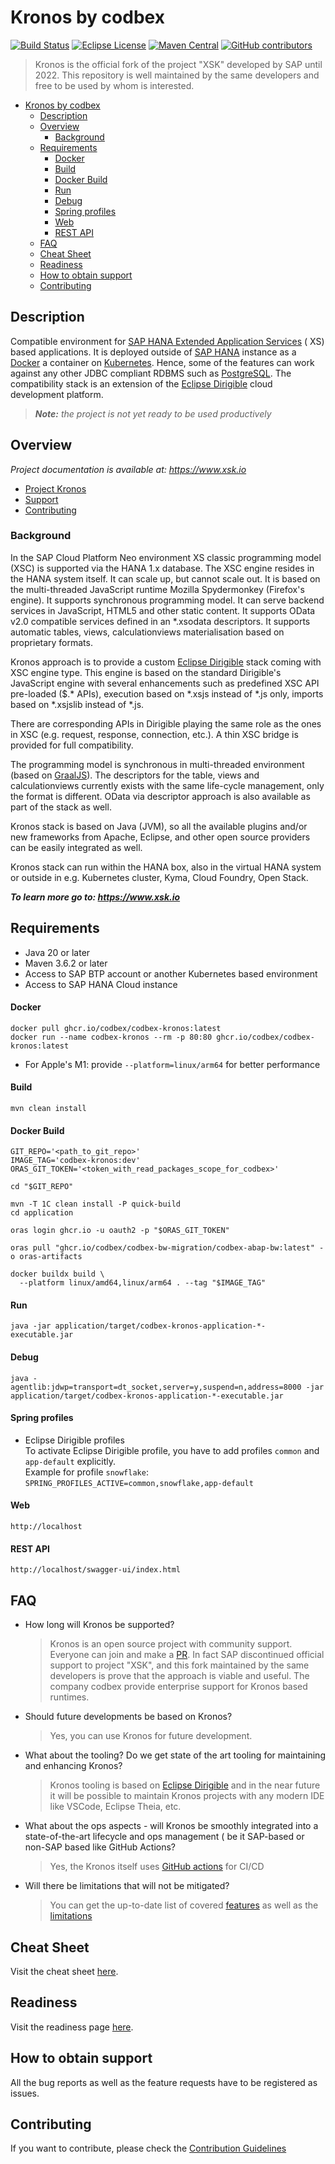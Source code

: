 # Kronos by codbex

[![Build Status](https://github.com/codbex/codbex-kronos/actions/workflows/build.yaml/badge.svg)](https://github.com/codbex/codbex-kronos/actions/workflows/build.yaml)
[![Eclipse License](https://img.shields.io/badge/License-EPL%202.0-brightgreen.svg)](https://github.com/codbex/codbex-kronos/blob/main/LICENSE)
[![Maven Central](https://img.shields.io/maven-central/v/com.codbex.kronos/codbex-kronos-application.svg)](https://central.sonatype.com/namespace/com.codbex.kronos)
[![GitHub contributors](https://img.shields.io/github/contributors/codbex/codbex-kronos.svg)](https://github.com/codbex/codbex-kronos/graphs/contributors)

> Kronos is the official fork of the project "XSK" developed by SAP until 2022. This repository is well maintained by
> the same developers
> and free to be used by whom is interested.

<!-- TOC -->
* [Kronos by codbex](#kronos-by-codbex)
  * [Description](#description)
  * [Overview](#overview)
    * [Background](#background)
  * [Requirements](#requirements)
      * [Docker](#docker)
      * [Build](#build)
      * [Docker Build](#docker-build)
      * [Run](#run)
      * [Debug](#debug)
      * [Spring profiles](#spring-profiles)
      * [Web](#web)
      * [REST API](#rest-api)
  * [FAQ](#faq)
  * [Cheat Sheet](#cheat-sheet)
  * [Readiness](#readiness)
  * [How to obtain support](#how-to-obtain-support)
  * [Contributing](#contributing)
<!-- TOC -->

## Description

Compatible environment
for [SAP HANA Extended Application Services](https://help.sap.com/viewer/52715f71adba4aaeb480d946c742d1f6/2.0.03/en-US/a6c0749255d84a81a154a7fc87dd33ce.html) (
XS) based applications. It is deployed outside
of [SAP HANA](https://www.sap.com/products/hana.html?btp=991d50bf-fa15-4979-ac4b-b280b0eb951f) instance as
a [Docker](https://www.docker.com/) a container on [Kubernetes](https://kubernetes.io/). Hence, some of the features can
work against any
other JDBC compliant RDBMS such as [PostgreSQL](https://www.postgresql.org/). The compatibility stack is an extension of
the [Eclipse Dirigible](https://github.com/eclipse/dirigible) cloud development platform.

> _**Note:** the project is not yet ready to be used productively_

## Overview

_Project documentation is available at: https://www.xsk.io_

- [Project Kronos](#background)
- [Support](#how-to-obtain-support)
- [Contributing](#contributing)

### Background

In the SAP Cloud Platform Neo environment XS classic programming model (XSC) is supported via the HANA 1.x database. The
XSC engine resides
in the HANA system itself. It can scale up, but cannot scale out. It is based on the multi-threaded JavaScript runtime
Mozilla
Spydermonkey (Firefox's engine). It supports synchronous programming model. It can serve backend services in JavaScript,
HTML5 and other
static content. It supports OData v2.0 compatible services defined in an \*.xsodata descriptors. It supports automatic
tables, views,
calculationviews materialisation based on proprietary formats.

Kronos approach is to provide a custom [Eclipse Dirigible](https://www.dirigible.io/) stack coming with XSC engine type.
This engine is
based on the standard Dirigible's JavaScript engine with several enhancements such as predefined XSC API pre-loaded ($.*
APIs), execution
based on \*.xsjs instead of \*.js only, imports based on \*.xsjslib instead of \*.js.

There are corresponding APIs in Dirigible playing the same role as the ones in XSC (e.g. request, response, connection,
etc.). A thin XSC
bridge is provided for full compatibility.

The programming model is synchronous in multi-threaded environment (based
on [GraalJS](https://github.com/graalvm/graaljs)). The descriptors
for the table, views and calculationviews currently exists with the same life-cycle management, only the format is
different. OData via
descriptor approach is also available as part of the stack as well.

Kronos stack is based on Java (JVM), so all the available plugins and/or new frameworks from Apache, Eclipse, and other
open source
providers can be easily integrated as well.

Kronos stack can run within the HANA box, also in the virtual HANA system or outside in e.g. Kubernetes cluster, Kyma,
Cloud Foundry, Open
Stack.

_**To learn more go to: https://www.xsk.io**_

## Requirements

- Java 20 or later
- Maven 3.6.2 or later
- Access to SAP BTP account or another Kubernetes based environment
- Access to SAP HANA Cloud instance

#### Docker

```
docker pull ghcr.io/codbex/codbex-kronos:latest
docker run --name codbex-kronos --rm -p 80:80 ghcr.io/codbex/codbex-kronos:latest
```

- For Apple's M1: provide `--platform=linux/arm64` for better performance

#### Build

```
mvn clean install
```

#### Docker Build

```
GIT_REPO='<path_to_git_repo>'
IMAGE_TAG='codbex-kronos:dev'
ORAS_GIT_TOKEN='<token_with_read_packages_scope_for_codbex>'

cd "$GIT_REPO"

mvn -T 1C clean install -P quick-build
cd application

oras login ghcr.io -u oauth2 -p "$ORAS_GIT_TOKEN"

oras pull "ghcr.io/codbex/codbex-bw-migration/codbex-abap-bw:latest" -o oras-artifacts

docker buildx build \
  --platform linux/amd64,linux/arm64 . --tag "$IMAGE_TAG"

```

#### Run

```
java -jar application/target/codbex-kronos-application-*-executable.jar
```

#### Debug

```
java -agentlib:jdwp=transport=dt_socket,server=y,suspend=n,address=8000 -jar application/target/codbex-kronos-application-*-executable.jar
```

#### Spring profiles
- Eclipse Dirigible profiles<br>
  To activate Eclipse Dirigible profile, you have to add profiles `common` and `app-default` explicitly.<br>
  Example for profile `snowflake`: `SPRING_PROFILES_ACTIVE=common,snowflake,app-default`

#### Web

```
http://localhost
```

#### REST API

```
http://localhost/swagger-ui/index.html
```

## FAQ

- How long will Kronos be supported?

  > Kronos is an open source project with community support. Everyone can join and make a [PR](CONTRIBUTING.md). In fact
  SAP discontinued
  official support to project "XSK", and this fork maintained by the same developers is prove that the approach is
  viable and useful. The
  company codbex provide enterprise support for Kronos based runtimes.

- Should future developments be based on Kronos?

  > Yes, you can use Kronos for future development.

- What about the tooling? Do we get state of the art tooling for maintaining and enhancing Kronos?

  > Kronos tooling is based on [Eclipse Dirigible](https://www.dirigible.io/) and in the near future it will be possible
  to maintain Kronos
  projects with any modern IDE like VSCode, Eclipse Theia, etc.

- What about the ops aspects - will Kronos be smoothly integrated into a state-of-the-art lifecycle and ops management (
  be it SAP-based or
  non-SAP based like GitHub Actions?

  > Yes, the Kronos itself uses [GitHub actions](https://github.com/codbex/codbex-kronos/actions) for CI/CD

- Will there be limitations that will not be mitigated?

  > You can get the up-to-date list of covered [features](https://github.com/codbex/codbex-kronos/wiki/Readiness) as
  well as
  the [limitations](https://github.com/codbex/codbex-kronos/wiki/Limitations)

## Cheat Sheet

Visit the cheat sheet [here](https://github.com/codbex/codbex-kronos/wiki/Cheat-Sheet).

## Readiness

Visit the readiness page [here](https://github.com/codbex/codbex-kronos/wiki/Readiness).

## How to obtain support

All the bug reports as well as the feature requests have to be registered as issues.

## Contributing

If you want to contribute, please check the [Contribution Guidelines](CONTRIBUTING.md)

